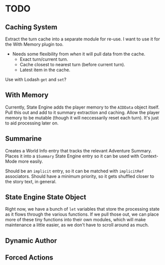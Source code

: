# TODO

## Caching System
Extract the turn cache into a separate module for re-use.  I want to use it for the
With Memory plugin too.

- Needs some flexibility from *when* it will pull data from the cache.
  - Exact turn/current turn.
  - Cache closest to nearest turn (before current turn).
  - Latest item in the cache.

Use with Lodash `get` and `set`?

## With Memory
Currently, State Engine adds the player memory to the `AIDData` object itself.  Pull
this out and add to it summary extraction and caching.  Allow the player memory to
be mutable (though it will neccessarily reset each turn).  It's just to aid processing
later on.

## Summarine
Creates a World Info entry that tracks the relevant Adventure Summary.  Places it
into a `$Summary` State Engine entry so it can be used with Context-Mode more easily.

Should be an `implicit` entry, so it can be matched with `implicitRef` associators.
Should have a minimum priority, so it gets shuffled closer to the story text, in general.

## State Engine State Object
Right now, we have a bunch of `let` variables that store the processing state as it
flows through the various functions.  If we pull those out, we can place more of
these tiny functions into their own modules, which will make maintenance a little
easier, as we don't have to scroll around as much.

## Dynamic Author

## Forced Actions
